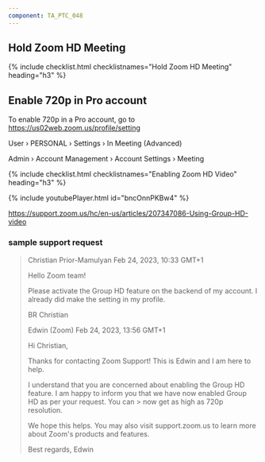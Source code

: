 ```yaml
---
component: TA_PTC_048
---
```



## Hold Zoom HD Meeting

{% include checklist.html checklistnames="Hold Zoom HD Meeting" heading="h3" %}



## Enable 720p in Pro account

To enable 720p in a Pro account, go to https://us02web.zoom.us/profile/setting

User › PERSONAL  › Settings › In Meeting (Advanced)

Admin › Account Management › Account Settings › Meeting

{% include checklist.html checklistnames="Enabling Zoom HD Video" heading="h3" %}

{% include youtubePlayer.html id="bncOnnPKBw4" %}


https://support.zoom.us/hc/en-us/articles/207347086-Using-Group-HD-video

### sample support request


> Christian Prior-Mamulyan
> Feb 24, 2023, 10:33 GMT+1
> 
> Hello Zoom team!
> 
> Please activate the Group HD feature on the backend of my account.
> I already did make the setting in my profile.
> 
> BR
> Christian
>
>
>
> Edwin (Zoom)
> Feb 24, 2023, 13:56 GMT+1
> 
> Hi Christian,
>  
> Thanks for contacting Zoom Support! This is Edwin and I am here to help.
>  
> I understand that you are concerned about enabling the Group HD feature. I am happy to inform you that we have now enabled Group HD as per your request. You can > now get as high as 720p resolution.
>  
> We hope this helps. You may also visit support.zoom.us to learn more about Zoom's products and features.
>  
> Best regards,
> Edwin
>

